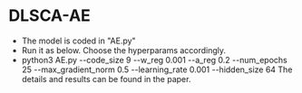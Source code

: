 # DLSCA-AE

* The model is coded in "AE.py"
* Run it as below. Choose the hyperparams accordingly.
* python3 AE.py --code_size 9 --w_reg 0.001 --a_reg 0.2 --num_epochs 25 --max_gradient_norm 0.5 --learning_rate 0.001 --hidden_size 64
The details and results can be found in the paper.
